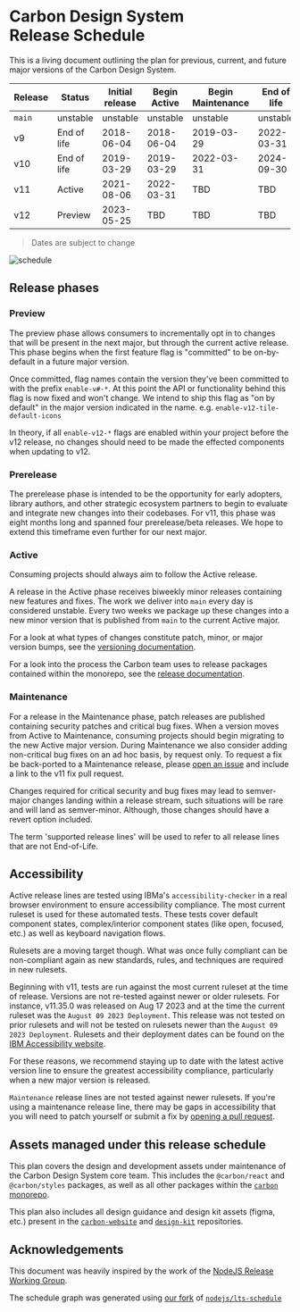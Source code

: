 # Carbon Design System Release Schedule

This is a living document outlining the plan for previous, current, and future
major versions of the Carbon Design System.

| Release | Status      | Initial release | Begin Active | Begin Maintenance | End of life |
| ------- | ----------- | --------------- | ------------ | ----------------- | ----------- |
| `main`  | unstable    | unstable        | unstable     | unstable          | unstable    |
| v9      | End of life | 2018-06-04      | 2018-06-04   | 2019-03-29        | 2022-03-31  |
| v10     | End of life | 2019-03-29      | 2019-03-29   | 2022-03-31        | 2024-09-30  |
| v11     | Active      | 2021-08-06      | 2022-03-31   | TBD               | TBD         |
| v12     | Preview     | 2023-05-25      | TBD          | TBD               | TBD         |

> Dates are subject to change

![schedule](https://github.com/user-attachments/assets/bc5ccd5a-8781-4ba5-9024-2aaaf0a53121)

## Release phases

### Preview

The preview phase allows consumers to incrementally opt in to changes that will
be present in the next major, but through the current active release. This phase
begins when the first feature flag is "committed" to be on-by-default in a
future major version.

Once committed, flag names contain the version they've been committed to with
the prefix `enable-v#-*`. At this point the API or functionality behind this
flag is now fixed and won't change. We intend to ship this flag as "on by
default" in the major version indicated in the name. e.g.
`enable-v12-tile-default-icons`

In theory, if all `enable-v12-*` flags are enabled within your project before
the v12 release, no changes should need to be made the effected components when
updating to v12.

### Prerelease

The prerelease phase is intended to be the opportunity for early adopters,
library authors, and other strategic ecosystem partners to begin to evaluate and
integrate new changes into their codebases. For v11, this phase was eight months
long and spanned four prerelease/beta releases. We hope to extend this timeframe
even further for our next major.

### Active

Consuming projects should always aim to follow the Active release.

A release in the Active phase receives biweekly minor releases containing new
features and fixes. The work we deliver into `main` every day is considered
unstable. Every two weeks we package up these changes into a new minor version
that is published from `main` to the current Active major.

For a look at what types of changes constitute patch, minor, or major version
bumps, see the
[versioning documentation](https://github.com/carbon-design-system/carbon/blob/main/docs/guides/versioning.md).

For a look into the process the Carbon team uses to release packages contained
within the monorepo, see the
[release documentation](https://github.com/carbon-design-system/carbon/blob/main/docs/release.md).

### Maintenance

For a release in the Maintenance phase, patch releases are published containing
security patches and critical bug fixes. When a version moves from Active to
Maintenance, consuming projects should begin migrating to the new Active major
version. During Maintenance we also consider adding non-critical bug fixes on an
ad hoc basis, by request only. To request a fix be back-ported to a Maintenance
release, please
[open an issue](https://github.com/carbon-design-system/carbon/issues/new?assignees=&labels=type%3A+bug+%F0%9F%90%9B&projects=&template=BUG_REPORT.yaml&title=%5BBug%5D%3A+)
and include a link to the v11 fix pull request.

Changes required for critical security and bug fixes may lead to semver-major
changes landing within a release stream, such situations will be rare and will
land as semver-minor. Although, those changes should have a revert option
included.

The term 'supported release lines' will be used to refer to all release lines
that are not End-of-Life.

## Accessibility

Active release lines are tested using IBMa's `accessibility-checker` in a real
browser environment to ensure accessibility compliance. The most current ruleset
is used for these automated tests. These tests cover default component states,
complex/interior component states (like open, focused, etc.) as well as keyboard
navigation flows.

Rulesets are a moving target though. What was once fully compliant can be
non-compliant again as new standards, rules, and techniques are required in new
rulesets.

Beginning with v11, tests are run against the most current ruleset at the time
of release. Versions are not re-tested against newer or older rulesets. For
instance, v11.35.0 was released on Aug 17 2023 and at the time the current
ruleset was the `August 09 2023 Deployment`. This release was not tested on
prior rulesets and will not be tested on rulesets newer than the
`August 09 2023 Deployment`. Rulesets and their deployment dates can be found on
the
[IBM Accessibility website](https://www.ibm.com/able/requirements/checker-rule-sets/).

For these reasons, we recommend staying up to date with the latest active
version line to ensure the greatest accessibility compliance, particularly when
a new major version is released.

`Maintenance` release lines are not tested against newer rulesets. If you're
using a maintenance release line, there may be gaps in accessibility that you
will need to patch yourself or submit a fix by
[opening a pull request](https://github.com/carbon-design-system/carbon/blob/main/.github/CONTRIBUTING.md).

## Assets managed under this release schedule

This plan covers the design and development assets under maintenance of the
Carbon Design System core team. This includes the `@carbon/react` and
`@carbon/styles` packages, as well as all other packages within the
[`carbon` monorepo](https://github.com/carbon-design-system/carbon).

This plan also includes all design guidance and design kit assets (figma, etc.)
present in the
[`carbon-website`](https://github.com/carbon-design-system/carbon-website) and
[`design-kit`](https://github.com/carbon-design-system/carbon-design-kit)
repositories.

## Acknowledgements

This document was heavily inspired by the work of the
[NodeJS Release Working Group](https://github.com/nodejs/release).

The schedule graph was generated using
[our fork](https://github.com/carbon-design-system/lts-schedule) of
[`nodejs/lts-schedule`](https://github.com/nodejs/lts-schedule)
